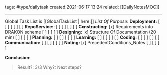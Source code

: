 tags: #type/dailytask 
created:2021-06-17 13:24
related: [[DailyNotesMOC]]
___
Global Task List is [[GlobalTaskList | here.]]
_List Of Purpose_:
**Deployment:**
[ ]
[ ]
[ ]
[ ]
 **RepoService:**:
[ ] 
[ ] 
[ ]
[ ]
**Constructing:**
[x] Requirements into DRAKON scheme
[ ]
[ ]
[ ]
**Designing:**
[x] Structure Of Documentation (20 min)
[ ]
[ ]
[ ]
**Planning:**
[ ]
[ ]
[ ]
[ ]
**Learning:**
[ ]
[ ]
[ ]
[ ]
**Coding:**
[ ]
[ ]
[ ]
[ ]
**Communication:**
[ ]
[ ]
[ ]
[ ]
**Noting:**
[x] PrecedentConditions_Notes
[ ]
[ ]
[ ]

**Conclusion:**
> Result?: 3/3
> Why?:
> Next steps?
